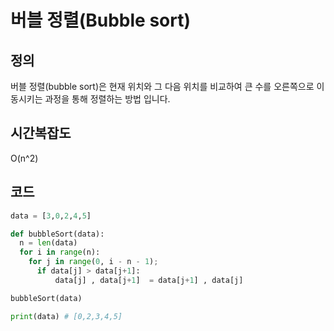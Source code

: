 # 버블 정렬(Bubble sort)
## 정의
버블 정렬(bubble sort)은 현재 위치와 그 다음 위치를 비교하여 큰 수를 오른쪽으로 이동시키는 과정을 통해 정렬하는 방법 입니다.

## 시간복잡도
O(n^2)

## 코드
```python
data = [3,0,2,4,5]

def bubbleSort(data):
  n = len(data)
  for i in range(n):
    for j in range(0, i - n - 1);
      if data[j] > data[j+1]:
          data[j] , data[j+1]  = data[j+1] , data[j]

bubbleSort(data)

print(data) # [0,2,3,4,5]

``` 
